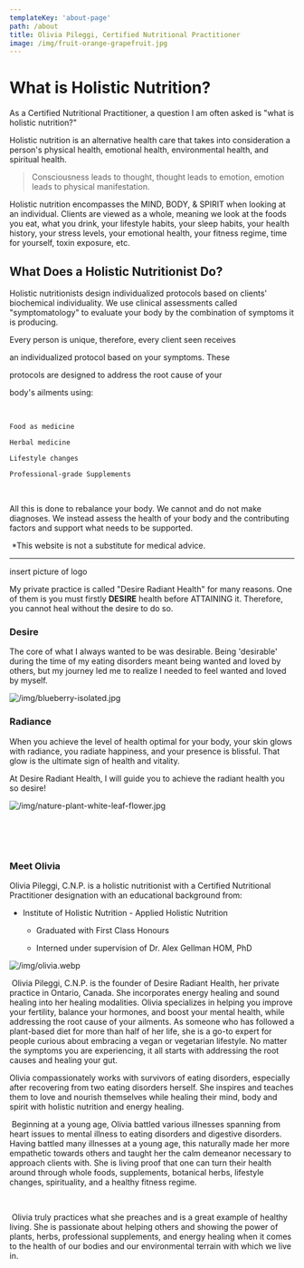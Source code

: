 ```yaml
---
templateKey: 'about-page'
path: /about
title: Olivia Pileggi, Certified Nutritional Practitioner
image: /img/fruit-orange-grapefruit.jpg
---
```


# What is Holistic Nutrition?

As a Certified Nutritional Practitioner, a question I am often asked is "what is holistic nutrition?"

Holistic nutrition is an alternative health care that takes into consideration a person's physical health, emotional health, environmental health, and spiritual health. 

> Consciousness leads to thought, thought leads to emotion, emotion leads to physical manifestation.

Holistic nutrition encompasses the MIND, BODY, & SPIRIT when looking at an individual. Clients are viewed as a whole, meaning we look at the foods you eat, what you drink, your lifestyle habits, your sleep habits, your health history, your stress levels, your emotional health, your fitness regime, time for yourself, toxin exposure, etc.

## What Does a Holistic Nutritionist Do?

Holistic nutritionists design individualized protocols based on clients' biochemical individuality. We use clinical assessments called "symptomatology" to evaluate your body by the combination of symptoms it is producing.

Every person is unique, therefore, every client seen receives

an individualized protocol based on your symptoms. These

protocols are designed to address the root cause of your

body's ailments using:

​​

    Food as medicine

    Herbal medicine

    Lifestyle changes

    Professional-grade Supplements​​

​

All this is done to rebalance your body. We cannot and do not make diagnoses. We instead assess the health of your body and the contributing factors and support what needs to be supported. 

​
*This website is not a substitute for medical advice.

---

insert picture of logo

My private practice is called "Desire Radiant Health" for many reasons. One of them is you must firstly **DESIRE** health before ATTAINING it. Therefore, you cannot heal without the desire to do so. 

### Desire
The core of what I always wanted to be was desirable. Being 'desirable' during the time of my eating disorders meant being wanted and loved by others, but my journey led me to realize I needed to feel wanted and loved by myself.

![/img/blueberry-isolated.jpg](/img/blueberry-isolated.jpg)

### Radiance
When you achieve the level of health optimal for your body, your skin glows with radiance, you radiate happiness, and your presence is blissful. That glow is the ultimate sign of health and vitality. 

At Desire Radiant Health, I will guide you to achieve the radiant health you so desire!

![/img/nature-plant-white-leaf-flower.jpg](/img/nature-plant-white-leaf-flower.jpg)

<a name="meet-olivia"></a>
<br />
<br />
<br />

### Meet Olivia

Olivia Pileggi, C.N.P. is a holistic nutritionist with a Certified Nutritional Practitioner designation with an educational background from:

- Institute of Holistic Nutrition - Applied Holistic Nutrition 

  - Graduated with First Class Honours

  - Interned under supervision of Dr. Alex Gellman HOM, PhD

​![/img/olivia.webp](/img/olivia.webp)

 Olivia Pileggi, C.N.P. is the founder of Desire Radiant Health, her private practice in Ontario, Canada. She incorporates energy healing and sound healing into her healing modalities. Olivia specializes in helping you improve your fertility, balance your hormones, and boost your mental health, while addressing the root cause of your ailments. As someone who has followed a plant-based diet for more than half of her life, she is a go-to expert for people curious about embracing a vegan or vegetarian lifestyle. No matter the symptoms you are experiencing, it all starts with addressing the root causes and healing your gut. 

Olivia compassionately works with survivors of eating disorders, especially after recovering from two eating disorders herself. She inspires and teaches them to love and nourish themselves while healing their mind, body and spirit with holistic nutrition and energy healing.


 Beginning at a young age, Olivia battled various illnesses spanning from heart issues to mental illness to eating disorders and digestive disorders. Having battled many illnesses at a young age, this naturally made her more empathetic towards others and taught her the calm demeanor necessary to approach clients with. She is living proof that one can turn their health around through whole foods, supplements, botanical herbs, lifestyle changes, spirituality, and a healthy fitness regime.

 

 Olivia truly practices what she preaches and is a great example of healthy living. She is passionate about helping others and showing the power of plants, herbs, professional supplements, and energy healing when it comes to the health of our bodies and our environmental terrain with which we live in.

